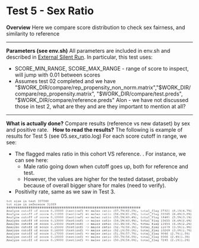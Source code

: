# Test 5 - Sex Ratio

**Overview**
Here we compare score distribution to check sex fairness, and similarity to reference  
****
**Parameters (see env.sh)**
All parameters are included in env.sh and described in [External Silent Run](http://confluence:8090/display/WIK/External+Silent+Run).
In particular, this test uses:
- SCORE_MIN_RANGE, SCORE_MAX_RANGE - range of score to inspect, will jump with 0.01 between scores
- Assumes test 02 completed and we have "$WORK_DIR/compare/rep_propensity_non_norm.matrix","$WORK_DIR/compare/rep_propensity.matrix", "$WORK_DIR/compare/test.preds", "$WORK_DIR/compare/reference.preds" Alon - we have not discussed those in test 2, what are they and are they important to mention at all?
****
**What is actually done?**
Compare results (reference vs new dataset) by sex and positive rate.
 
**How to read the results?**
The following is example of results for Test 5 (see 05.sex_ratio.log)
For each score cutoff in range, we see:
- The flagged males ratio in this cohort VS reference. . For instance, we can see here:
  - Male ratio going down when cutoff goes up, both for reference and test.
  - However, the values are higher for the tested dataset, probably because of overall bigger share for males (need to verify).
- Positivity rate, same as we saw in Test 3.
<img src="/attachments/13926532/13926530.png"/>
